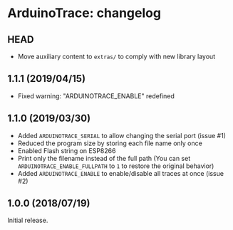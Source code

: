 ArduinoTrace: changelog
=======================

HEAD
----

* Move auxiliary content to `extras/` to comply with new library layout

1.1.1 (2019/04/15)
------------------

* Fixed warning: "ARDUINOTRACE_ENABLE" redefined

1.1.0 (2019/03/30)
------------------

* Added `ARDUINOTRACE_SERIAL` to allow changing the serial port (issue #1)
* Reduced the program size by storing each file name only once
* Enabled Flash string on ESP8266
* Print only the filename instead of the full path
  (You can set `ARDUINOTRACE_ENABLE_FULLPATH` to `1` to restore the original behavior)
* Added `ARDUINOTRACE_ENABLE` to enable/disable all traces at once (issue #2)

1.0.0 (2018/07/19)
------------------

Initial release.
